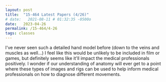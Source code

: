```yaml
---
layout: post
title:  "15-464 Latest Papers (4/26)"
# date:   2021-08-11 # 01:32:35 -0500o
date:   2023-04-26
permalink: /15-464/4-26
tags: classes
---
```


I've never seen such a detailed hand model before (down to the veins and muscles as well...) I feel like this would be unlikely to be included in film or games, but definitely seems like it'll impact the medical professionals positively. I wonder if our understanding of anatomy will ever get to a point where these types of images and rigs can be used to help inform medical professionals on how to diagnose different movements.